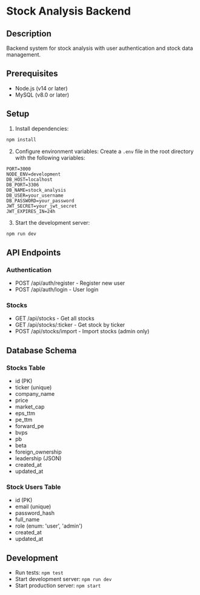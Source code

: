 # Stock Analysis Backend

## Description
Backend system for stock analysis with user authentication and stock data management.

## Prerequisites
- Node.js (v14 or later)
- MySQL (v8.0 or later)

## Setup

1. Install dependencies:
```bash
npm install
```

2. Configure environment variables:
Create a `.env` file in the root directory with the following variables:
```
PORT=3000
NODE_ENV=development
DB_HOST=localhost
DB_PORT=3306
DB_NAME=stock_analysis
DB_USER=your_username
DB_PASSWORD=your_password
JWT_SECRET=your_jwt_secret
JWT_EXPIRES_IN=24h
```

3. Start the development server:
```bash
npm run dev
```

## API Endpoints

### Authentication
- POST /api/auth/register - Register new user
- POST /api/auth/login - User login

### Stocks
- GET /api/stocks - Get all stocks
- GET /api/stocks/:ticker - Get stock by ticker
- POST /api/stocks/import - Import stocks (admin only)

## Database Schema

### Stocks Table
- id (PK)
- ticker (unique)
- company_name
- price
- market_cap
- eps_ttm
- pe_ttm
- forward_pe
- bvps
- pb
- beta
- foreign_ownership
- leadership (JSON)
- created_at
- updated_at

### Stock Users Table
- id (PK)
- email (unique)
- password_hash
- full_name
- role (enum: 'user', 'admin')
- created_at
- updated_at

## Development
- Run tests: `npm test`
- Start development server: `npm run dev`
- Start production server: `npm start` 